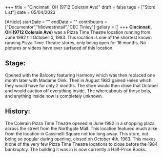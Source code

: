 +++
title = "Cincinnati, OH (9712 Colerain Ave)"
draft = false
tags = ["Store List"]
date = 05/04/2023

[Article]
startDate = ""
endDate = ""
contributors = ["Documentor","Midwestretail","CEC Tinley"]
gallery = []
+++
<b>Cincinnati, OH (9712 Colerain Ave)</b> was a Pizza Time Theatre location running from June 1982 till October 4, 1983. This location is one of the shortest known running Pizza Time Theatre stores, only being open for 16 months. No pictures or videos have ever surfaced of this location.

<h2>Stage:</h2>
Opened with the Balcony featuring Harmony which was then replaced one month later with Madame Oink. Then in August 1983 gained Helen which they would have for only 2 months. The store would then close that October and would auction off everything inside. The whereabouts of these bots, and anything inside now is completely unknown.

<h2> History:</h2>
The Colerain Pizza Time Theatre opened in June 1982 in a shopping plaza across the street from the Northgate Mall. This location featured much alike from the location in Cassinelli Square not too long away. This store, not being so popular during opening, closed on October 4th, 1983. This makes it one of the very few Pizza Time Theatre locations to close before the 1984 bankruptcy. The building it was in is now currently a Half-Price Books.



